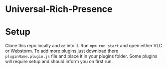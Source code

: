 # Universal-Rich-Presence

# Setup
Clone this repo locally and `cd` into it.
Run `npm run start` and open either VLC or Webstorm.
To add more plugins just download there `pluginName.plugin.js` file and place it in your plugins folder.
Some plugins will require setup and should inform you on first run.

